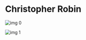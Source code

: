# Christopher Robin

![img 0](https://i.imgur.com/1qCQGnr.jpg)

![img 1](https://i.imgur.com/tNZHF0q.jpg)

